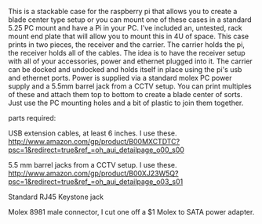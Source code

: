 
This is a stackable case for the raspberry pi that allows you to create a blade center type setup or you can mount one of these 
cases in a standard 5.25 PC mount and have a Pi in your PC. I've included an, untested, rack mount end plate that will allow you 
to mount this in 4U of space.
This case prints in two pieces, the receiver and the carrier. The carrier holds the pi, the receiver holds all of the cables. 
The idea is to have the receiver setup with all of your accessories, power and ethernet plugged into it. The carrier can be docked and 
undocked and holds itself in place using the pi's usb and ethernet ports. Power is supplied via a standard molex PC power supply and 
a 5.5mm barrel jack from a CCTV setup. You can print multiples of these and attach them top to bottom to create a blade center of 
sorts. Just use the PC mounting holes and a bit of plastic to join them together. 

parts required:

USB extension cables, at least 6 inches. I use these.
http://www.amazon.com/gp/product/B00MXCTDTC?psc=1&redirect=true&ref_=oh_aui_detailpage_o00_s00

5.5 mm barrel jacks from a CCTV setup. I use these.
http://www.amazon.com/gp/product/B00XJ23W5Q?psc=1&redirect=true&ref_=oh_aui_detailpage_o03_s01

Standard RJ45 Keystone jack

Molex 8981 male connector, I cut one off a $1 Molex to SATA power adapter.
